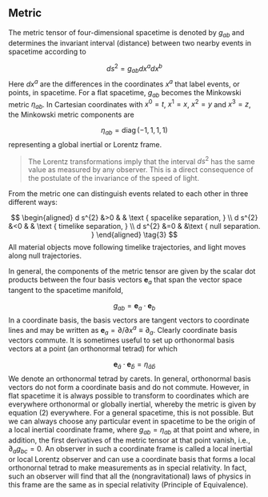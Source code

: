 ## Metric

The metric tensor of four-dimensional spacetime is denoted by $g_{a b}$ and determines the invariant interval (distance) between two nearby events in spacetime according to

$$
d s^{2}=g_{a b} d x^{a} d x^{b} \tag{1}
$$
Here $d x^{a}$ are the differences in the coordinates $x^{a}$ that label events, or points, in spacetime. For a flat spacetime, $g_{a b}$ becomes the Minkowski metric $\eta_{a b}$. In Cartesian coordinates with $x^{0}=t$, $x^{1}=x$, $x^{2}=y$ and $x^{3}=z$, the Minkowski metric components are

$$
\eta_{a b}=\operatorname{diag}(-1,1,1,1) \tag{2}
$$
representing a global inertial or Lorentz frame. 

> The Lorentz transformations imply that the interval $d s^{2}$ has the same value as measured by any observer. This is a direct consequence of the postulate of the invariance of the speed of light. 

From the metric one can distinguish events related to each other in three different ways:

$$
\begin{aligned} d s^{2} &>0 & & \text { spacelike separation, } \\ d s^{2} &<0 & & \text { timelike separation, } \\ d s^{2} &=0 & &\text { null separation. } \end{aligned} \tag{3}
$$
All material objects move following timelike trajectories, and light moves along null trajectories.

In general, the components of the metric tensor are given by the scalar dot products between the four basis vectors $\mathbf{e}_{a}$ that span the vector space tangent to the spacetime manifold,

$$
g_{a b}=\mathbf{e}_{a} \cdot \mathbf{e}_{b} \tag{4}
$$
In a coordinate basis, the basis vectors are tangent vectors to coordinate lines and may be written as $\mathbf{e}_{a}=\partial / \partial x^{a} \equiv \partial_{a}$. Clearly coordinate basis vectors commute. It is sometimes useful to set up orthonormal basis vectors at a point (an orthonormal tetrad) for which

$$
\mathbf{e}_{\hat{a}} \cdot \mathbf{e}_{\hat{b}}=\eta_{\hat{a} \hat{b}} \tag{5}
$$
We denote an orthonormal tetrad by carets. In general, orthonormal basis vectors do not form a coordinate basis and do not commute. However, in flat spacetime it is always possible to transform to coordinates which are everywhere orthonormal or globally inertial, whereby the metric is given by equation (2) everywhere. For a general spacetime, this is not possible. But we can always choose any particular event in spacetime to be the origin of a local inertial coordinate frame, where $g_{a b}=\eta_{a b}$ at that point and where, in addition, the first derivatives of the metric tensor at that point vanish, i.e., $\partial_{a} g_{b c}=0$. An observer in such a coordinate frame is called a local inertial or local Lorentz observer and can use a coordinate basis that forms a local orthonornal tetrad to make measurements as in special relativity. In fact, such an observer will find that all the (nongravitational) laws of physics in this frame are the same as in special relativity (Principle of Equivalence).
